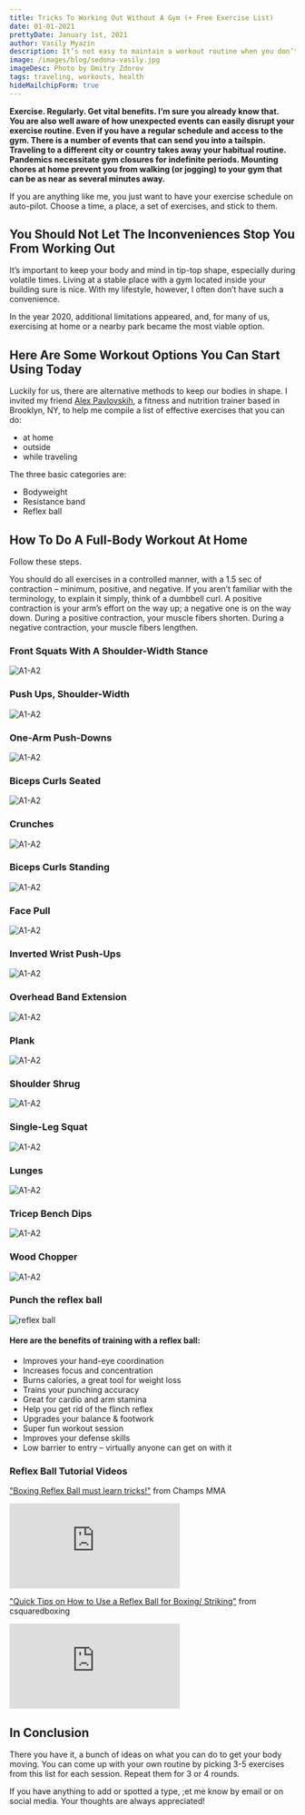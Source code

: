 ```yaml
---
title: Tricks To Working Out Without A Gym (+ Free Exercise List)
date: 01-01-2021
prettyDate: January 1st, 2021
author: Vasily Myazin
description: It’s not easy to maintain a workout routine when you don’t have stable access to a gym. There are good ways to keep your body in shape even during traveling and pandemics.
image: /images/blog/sedona-vasily.jpg
imageDesc: Photo by Dmitry Zdorov
tags: traveling, workouts, health
hideMailchipForm: true
---
```

**Exercise. Regularly. Get vital benefits. I’m sure you already know that. You are also well aware of how unexpected events can easily disrupt your exercise routine. Even if you have a regular schedule and access to the gym. There is a number of events that can send you into a tailspin. Traveling to a different city or country takes away your habitual routine. Pandemics necessitate gym closures for indefinite periods. Mounting chores at home prevent you from walking (or jogging) to your gym that can be as near as several minutes away.**

If you are anything like me, you just want to have your exercise schedule on auto-pilot. Choose a time, a place, a set of exercises, and stick to them.

## You Should Not Let The Inconveniences Stop You From Working Out

It’s important to keep your body and mind in tip-top shape, especially during volatile times. Living at a stable place with a gym located inside your building sure is nice. With my lifestyle, however, I often don’t have such a convenience.

In the year 2020, additional limitations appeared, and, for many of us, exercising at home or a nearby park became the most viable option. 

## Here Are Some Workout Options You Can Start Using Today

Luckily for us, there are alternative methods to keep our bodies in shape. I invited my friend [Alex Pavlovskih](https://www.instagram.com/janrisfitness/), a fitness and nutrition trainer based in Brooklyn, NY, to help me compile a list of effective exercises that you can do:

* at home
* outside
* while traveling

The three basic categories are:

* Bodyweight
* Resistance band
* Reflex ball

## How To Do A Full-Body Workout At Home

Follow these steps.

You should do all exercises in a controlled manner, with a 1.5 sec of contraction – minimum, positive, and negative. If you aren’t familiar with the terminology, to explain it simply, think of a dumbbell curl. A positive contraction is your arm’s effort on the way up; a negative one is on the way down. During a positive contraction, your muscle fibers shorten. During a negative contraction, your muscle fibers lengthen.

### Front Squats With A Shoulder-Width Stance

![A1-A2](/images/blog/fitness/band-1-2.png)

### Push Ups, Shoulder-Width

![A1-A2](/images/blog/fitness/pushups-b1-b2.png)

### One-Arm Push-Downs

![A1-A2](/images/blog/fitness/arm-push-down-1-2.png)

### Biceps Curls Seated

![A1-A2](/images/blog/fitness/curl-seated-1-2.png)

### Crunches

![A1-A2](/images/blog/fitness/crunches-1-2.png)

### Biceps Curls Standing

![A1-A2](/images/blog/fitness/curl-standing-1-2.png)

### Face Pull

![A1-A2](/images/blog/fitness/face-pull-1-2.png)

### Inverted Wrist Push-Ups

![A1-A2](/images/blog/fitness/inverted-wrist-push-ups-1-2.png)

### Overhead Band Extension

![A1-A2](/images/blog/fitness/overhead-extension-1-2.png)

### Plank

![A1-A2](/images/blog/fitness/plank.png)

### Shoulder Shrug

![A1-A2](/images/blog/fitness/shrug-1-2.png)

### Single-Leg Squat

![A1-A2](/images/blog/fitness/single-leg-squat-1-2.png)

### Lunges

![A1-A2](/images/blog/fitness/lunges-1-2.png)

### Tricep Bench Dips

![A1-A2](/images/blog/fitness/tricep-bench-1-2.png)

### Wood Chopper

![A1-A2](/images/blog/fitness/wood-chopper-1-2.png)

### Punch the reflex ball

![reflex ball](/images/blog/fitness/punch-reflex-ball.jpg)

#### Here are the benefits of training with a reflex ball:

* Improves your hand-eye coordination
* Increases focus and concentration
* Burns calories, a great tool for weight loss
* Trains your punching accuracy
* Great for cardio and arm stamina
* Help you get rid of the flinch reflex
* Upgrades your balance & footwork
* Super fun workout session
* Improves your defense skills
* Low barrier to entry – virtually anyone can get on with it

### Reflex Ball Tutorial Videos

["Boxing Reflex Ball must learn tricks!"](https://www.youtube.com/watch?v=3c61cXRD-r0) from Champs MMA

<p>
<iframe src="https://www.youtube.com/embed/3c61cXRD-r0" frameborder="0" allow="accelerometer; autoplay; clipboard-write; encrypted-media; gyroscope; picture-in-picture" allowfullscreen></iframe>
</p>

["Quick Tips on How to Use a Reflex Ball for Boxing/ Striking"](https://www.youtube.com/watch?v=DPpxIqe9E9w) from csquaredboxing

<p>
<iframe src="https://www.youtube.com/embed/DPpxIqe9E9w" frameborder="0" allow="accelerometer; autoplay; clipboard-write; encrypted-media; gyroscope; picture-in-picture" allowfullscreen></iframe>
</p>

## In Conclusion

There you have it, a bunch of ideas on what you can do to get your body moving. You can come up with your own routine by picking 3-5 exercises from this list for each session. Repeat them for 3 or 4 rounds.

If you have anything to add or spotted a type, ;et me know by email or on social media. Your thoughts are always appreciated!


